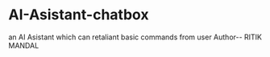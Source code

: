 # AI-Asistant-chatbox
an AI Asistant which can retaliant basic commands from user
Author-- RITIK MANDAL
